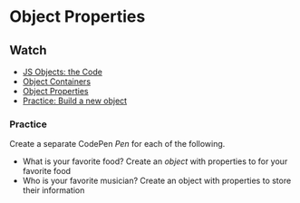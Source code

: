 # Object Properties

## Watch

* [JS Objects: the Code](https://www.linkedin.com/learning/javascript-essential-training/javascript-objects-the-code-version)
* [Object Containers](https://www.linkedin.com/learning/javascript-essential-training/object-containers)
* [Object Properties](https://www.linkedin.com/learning/javascript-essential-training/object-properties)
* [Practice: Build a new object](https://www.linkedin.com/learning/javascript-essential-training/object-methods)

### Practice

Create a separate CodePen _Pen_ for each of the following.&#x20;

* What is your favorite food? Create an _object_ with properties to for your favorite food
* Who is your favorite musician? Create an object with properties to store their information





